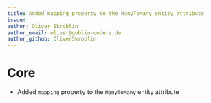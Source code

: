 ```yaml
---
title: Added mapping property to the ManyToMany entity attribute
issue: 
author: Oliver Skroblin
author_email: oliver@goblin-coders.de
author_github: OliverSkroblin
---
```


# Core
* Added `mapping` property to the `ManyToMany` entity attribute
